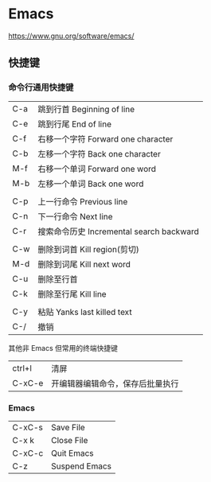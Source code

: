 # Emacs

https://www.gnu.org/software/emacs/


## 快捷键

### 命令行通用快捷键

|||
|-----------|------------------
| C-a  | 跳到行首 Beginning of line
| C-e  | 跳到行尾 End of line
| C-f  | 右移一个字符 Forward one character
| C-b  | 左移一个字符 Back one character
| M-f  | 右移一个单词 Forward one word
| M-b  | 左移一个单词 Back one word
||
| C-p  | 上一行命令 Previous line
| C-n  | 下一行命令 Next line
| C-r  | 搜索命令历史 Incremental search backward
||
| C-w  | 删除到词首 Kill region(剪切)
| M-d  | 删除到词尾 Kill next word
| C-u  | 删除至行首
| C-k  | 删除至行尾 Kill line
||
| C-y  | 粘贴 Yanks last killed text
| C-/  | 撤销

其他非 Emacs 但常用的终端快捷键

|||
|-----------|------------------
| ctrl+l    | 清屏
| C-xC-e    | 开编辑器编辑命令，保存后批量执行

### Emacs

|||
|-----------|------------------
| C-xC-s    | Save File
| C-x k     | Close File
| C-xC-c    | Quit Emacs
| C-z       | Suspend Emacs
